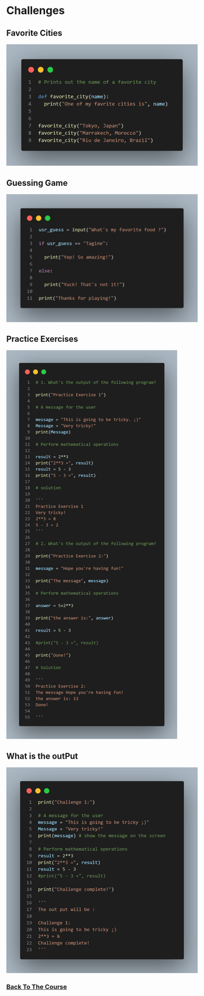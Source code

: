 # Challenges 

## Favorite Cities
![favorite_cities](./img/favorite_cities.png)

## Guessing Game
![guessing_game](./img/guessing_game.png)


## Practice Exercises
![practice_exercises](./img/practice_exercises.png)

## What is the outPut 
![What_is_the_outPut](./img/What_is_the_outPut.png)


### [Back To The Course](../)